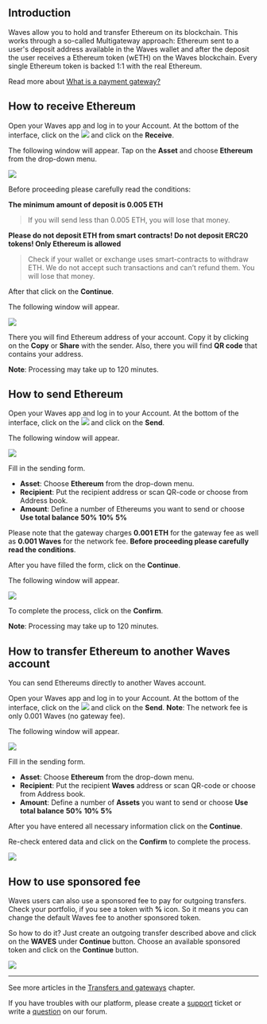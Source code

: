 ## Introduction

Waves allow you to hold and transfer Ethereum on its blockchain. This works through a so-called Multigateway approach: Ethereum sent to a user's deposit address available in the Waves wallet and after the deposit the user receives a Ethereum token \(wETH\) on the Waves blockchain. Every single Ethereum token is backed 1:1 with the real Ethereum.

Read more about [What is a payment gateway?](/waves-client/frequently-asked-questions-faq/transfers-and-gateways/payment-gateway.md)

## How to receive Ethereum

Open your Waves app and log in to your Account.
At the bottom of the interface, click on the ![](/waves-client/mobile-apps/_assets/waves_transfers_ios_01.png) and click on the **Receive**.

The following window will appear. Tap on the **Asset** and choose **Ethereum** from the drop-down menu.

![](/waves-client/mobile-apps/_assets/ethereum_transfers_01.png)

Before proceeding please carefully read the conditions:

**The minimum amount of deposit is 0.005 ETH**

>If you will send less than 0.005 ETH, you will lose that money.

**Please do not deposit ETH from smart contracts! Do not deposit ERC20 tokens! Only Ethereum is allowed**

>Check if your wallet or exchange uses smart-contracts to withdraw ETH. We do not accept such transactions and can’t refund them. You will lose that money.

After that click on the **Continue**.

The following window will appear.

![](/waves-client/mobile-apps/_assets/ethereum_transfers_02.png)

There you will find Ethereum address of your account. Copy it by clicking on the **Copy** or **Share** with the sender. Also, there you will find **QR code** that contains your address.

**Note**: Processing may take up to 120 minutes.

## How to send Ethereum

Open your Waves app and log in to your Account.
At the bottom of the interface, click on the ![](/waves-client/mobile-apps/_assets/waves_transfers_ios_01.png) and click on the **Send**.

The following window will appear.

![](/waves-client/mobile-apps/_assets/ethereum_transfers_03.png)

Fill in the sending form.

* **Asset**: Choose **Ethereum** from the drop-down menu.
* **Recipient**: Put the recipient address or scan QR-code or choose from Address book.
* **Amount**: Define a number of Ethereums you want to send or choose **Use total balance** **50%** **10%** **5%**

Please note that the gateway charges **0.001 ETH** for the gateway fee as well as **0.001 Waves** for the network fee.
**Before proceeding please carefully read the conditions**.

After you have filled the form, click on the **Continue**.

The following window will appear.

![](/waves-client/mobile-apps/_assets/ethereum_transfers_04.png)

To complete the process, click on the **Confirm**.

**Note**: Processing may take up to 120 minutes.

## How to transfer Ethereum to another Waves account

You can send Ethereums directly to another Waves account.

Open your Waves app and log in to your Account.
At the bottom of the interface, click on the ![](/waves-client/mobile-apps/_assets/waves_transfers_ios_01.png) and click on the **Send**.
**Note**: The network fee is only 0.001 Waves \(no gateway fee\).

The following window will appear.

![](/waves-client/mobile-apps/_assets/ethereum_transfers_05.png)

Fill in the sending form.

* **Asset**: Choose **Ethereum** from the drop-down menu.
* **Recipient**: Put the recipient **Waves** address or scan QR-code or choose from Address book.
* **Amount**: Define a number of **Assets** you want to send or choose **Use total balance** **50%** **10%** **5%**

After you have entered all necessary information click on the **Continue**.

Re-check entered data and click on the **Confirm** to complete the process.

![](/waves-client/mobile-apps/_assets/ethereum_transfers_06.png)

## How to use sponsored fee

Waves users can also use a sponsored fee to pay for outgoing transfers. Check your portfolio, if you see a token with **%** icon. So it means you can change the default Waves fee to another sponsored token.

So how to do it? Just create an outgoing transfer described above and click on the **WAVES** under **Continue** button.
Choose an available sponsored token and click on the **Continue** button.

![](/waves-client/mobile-apps/_assets/transaction_fee.png)

___



See more articles in the [Transfers and gateways](/waves-client/mobile-apps/iOS/wallet-management.md) chapter.

If you have troubles with our platform, please create a [support](https://support.wavesplatform.com/) ticket or write a [question](https://forum.wavesplatform.com/) on our forum.
